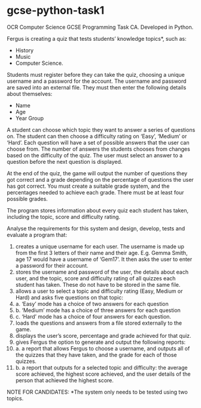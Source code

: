 # gcse-python-task1
OCR Computer Science GCSE Programming Task CA. Developed in Python.

Fergus is creating a quiz that tests students’ knowledge topics*, such as:
- History
- Music
- Computer Science.

Students must register before they can take the quiz, choosing a unique username and a password for the account. The username and password are saved into an external file. They must then enter the following details about themselves:

- Name
- Age
- Year Group

A student can choose which topic they want to answer a series of questions on. The student can then choose a difficulty rating on ‘Easy’, ‘Medium’ or ‘Hard’. Each question will have a set of possible answers that the user can choose from. The number of answers the students chooses from changes based on the difficulty of the quiz. The user must select an answer to a question before the next question is displayed.

At the end of the quiz, the game will output the number of questions they got correct and a grade depending on the percentage of questions the user has got correct. You must create a suitable grade system, and the percentages needed to achieve each grade. There must be at least four possible grades.

The program stores information about every quiz each student has taken, including the topic, score and difficulty rating.

Analyse the requirements for this system and design, develop, tests and evaluate a program that:

1. creates a unique username for each user. The username is made up from the first 3 letters of their name and their age. E.g. Gemma Smith, age 17 would have a username of ‘Gem17’. It then asks the user to enter a password for their account.
2. stores the username and password of the user, the details about each user, and the topic, score and difficulty rating of all quizzes each student has taken. These do not have to be stored in the same file.
3. allows a user to select a topic and difficulty rating (Easy, Medium or Hard) and asks five questions on that topic:
4. a. ‘Easy’ mode has a choice of two answers for each question
5. b. ‘Medium’ mode has a choice of three answers for each question
6. c. ‘Hard’ mode has a choice of four answers for each question.
7. loads the questions and answers from a file stored externally to the game.
8. displays the user’s score, percentage and grade achieved for that quiz.
9. gives Fergus the option to generate and output the following reports:
10. a. a report that allows Fergus to choose a username, and outputs all of the quizzes that they have taken, and the grade for each of those quizzes.
11. b. a report that outputs for a selected topic and difficulty: the average score achieved, the highest score achieved, and the user details of the person that achieved the highest score.

NOTE FOR CANDIDATES:
*The system only needs to be tested using two topics. 
